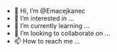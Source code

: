- 👋 Hi, I’m @Emacejkanec
- 👀 I’m interested in ...
- 🌱 I’m currently learning ...
- 💞️ I’m looking to collaborate on ...
- 📫 How to reach me ...

<!---
Emacejkanec/Emacejkanec is a ✨ special ✨ repository because its `README.md` (this file) appears on your GitHub profile.
You can click the Preview link to take a look at your changes.
--->
